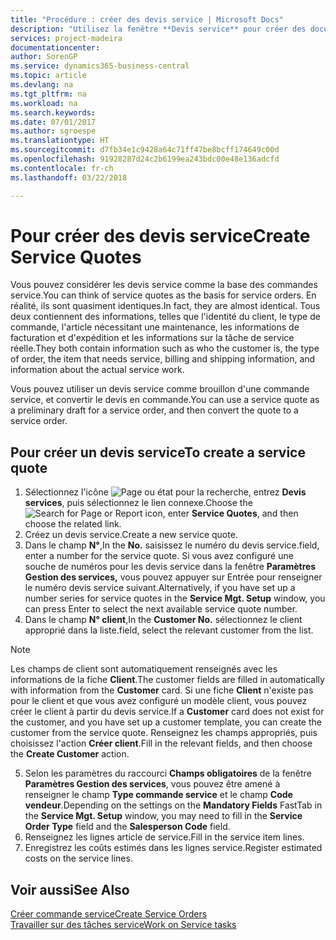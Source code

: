 ```yaml
---
title: "Procédure : créer des devis service | Microsoft Docs"
description: "Utilisez la fenêtre **Devis service** pour créer des documents dans lesquels vous saisissez des informations sur un service, tel que réparation et maintenance, pour des articles de service à la demande du client. Vous pouvez utiliser un devis service comme brouillon d'une commande service, et convertir le devis en commande."
services: project-madeira
documentationcenter: 
author: SorenGP
ms.service: dynamics365-business-central
ms.topic: article
ms.devlang: na
ms.tgt_pltfrm: na
ms.workload: na
ms.search.keywords: 
ms.date: 07/01/2017
ms.author: sgroespe
ms.translationtype: HT
ms.sourcegitcommit: d7fb34e1c9428a64c71ff47be8bcff174649c00d
ms.openlocfilehash: 91928287d24c2b6199ea243bdc00e48e136adcfd
ms.contentlocale: fr-ch
ms.lasthandoff: 03/22/2018

---
```

# <a name="create-service-quotes"></a><span data-ttu-id="e3c0c-104">Pour créer des devis service</span><span class="sxs-lookup"><span data-stu-id="e3c0c-104">Create Service Quotes</span></span>
<span data-ttu-id="e3c0c-105">Vous pouvez considérer les devis service comme la base des commandes service.</span><span class="sxs-lookup"><span data-stu-id="e3c0c-105">You can think of service quotes as the basis for service orders.</span></span> <span data-ttu-id="e3c0c-106">En réalité, ils sont quasiment identiques.</span><span class="sxs-lookup"><span data-stu-id="e3c0c-106">In fact, they are almost identical.</span></span> <span data-ttu-id="e3c0c-107">Tous deux contiennent des informations, telles que l'identité du client, le type de commande, l'article nécessitant une maintenance, les informations de facturation et d'expédition et les informations sur la tâche de service réelle.</span><span class="sxs-lookup"><span data-stu-id="e3c0c-107">They both contain information such as who the customer is, the type of order, the item that needs service, billing and shipping information, and information about the actual service work.</span></span>
 
<span data-ttu-id="e3c0c-108">Vous pouvez utiliser un devis service comme brouillon d'une commande service, et convertir le devis en commande.</span><span class="sxs-lookup"><span data-stu-id="e3c0c-108">You can use a service quote as a preliminary draft for a service order, and then convert the quote to a service order.</span></span>  
  
## <a name="to-create-a-service-quote"></a><span data-ttu-id="e3c0c-109">Pour créer un devis service</span><span class="sxs-lookup"><span data-stu-id="e3c0c-109">To create a service quote</span></span>  
1. <span data-ttu-id="e3c0c-110">Sélectionnez l'icône ![Page ou état pour la recherche](media/ui-search/search_small.png "Page ou état pour la recherche"), entrez **Devis services**, puis sélectionnez le lien connexe.</span><span class="sxs-lookup"><span data-stu-id="e3c0c-110">Choose the ![Search for Page or Report](media/ui-search/search_small.png "Search for Page or Report icon") icon, enter **Service Quotes**, and then choose the related link.</span></span>  
2. <span data-ttu-id="e3c0c-111">Créez un devis service.</span><span class="sxs-lookup"><span data-stu-id="e3c0c-111">Create a new service quote.</span></span>  
3. <span data-ttu-id="e3c0c-112">Dans le champ **N°**,</span><span class="sxs-lookup"><span data-stu-id="e3c0c-112">In the **No.**</span></span> <span data-ttu-id="e3c0c-113">saisissez le numéro du devis service.</span><span class="sxs-lookup"><span data-stu-id="e3c0c-113">field, enter a number for the service quote.</span></span> <span data-ttu-id="e3c0c-114">Si vous avez configuré une souche de numéros pour les devis service dans la fenêtre **Paramètres Gestion des services,** vous pouvez appuyer sur Entrée pour renseigner le numéro devis service suivant.</span><span class="sxs-lookup"><span data-stu-id="e3c0c-114">Alternatively, if you have set up a number series for service quotes in the **Service Mgt. Setup** window, you can press Enter to select the next available service quote number.</span></span>  
4. <span data-ttu-id="e3c0c-115">Dans le champ **N° client**,</span><span class="sxs-lookup"><span data-stu-id="e3c0c-115">In the **Customer No.**</span></span>  <span data-ttu-id="e3c0c-116">sélectionnez le client approprié dans la liste.</span><span class="sxs-lookup"><span data-stu-id="e3c0c-116">field, select the relevant customer from the list.</span></span>  

  > [!Note]  
  >  <span data-ttu-id="e3c0c-117">Les champs de client sont automatiquement renseignés avec les informations de la fiche **Client**.</span><span class="sxs-lookup"><span data-stu-id="e3c0c-117">The customer fields are filled in automatically with information from the **Customer** card.</span></span> <span data-ttu-id="e3c0c-118">Si une fiche **Client** n'existe pas pour le client et que vous avez configuré un modèle client, vous pouvez créer le client à partir du devis service.</span><span class="sxs-lookup"><span data-stu-id="e3c0c-118">If a **Customer** card does not exist for the customer, and you have set up a customer template, you can create the customer from the service quote.</span></span> <span data-ttu-id="e3c0c-119">Renseignez les champs appropriés, puis choisissez l'action **Créer client**.</span><span class="sxs-lookup"><span data-stu-id="e3c0c-119">Fill in the relevant fields, and then choose the **Create Customer** action.</span></span>  
  
5. <span data-ttu-id="e3c0c-120">Selon les paramètres du raccourci **Champs obligatoires** de la fenêtre **Paramètres Gestion des services**, vous pouvez être amené à renseigner le champ **Type commande service** et le champ **Code vendeur**.</span><span class="sxs-lookup"><span data-stu-id="e3c0c-120">Depending on the settings on the **Mandatory Fields** FastTab in the **Service Mgt. Setup** window, you may need to fill in the **Service Order Type** field and the **Salesperson Code** field.</span></span>  
6. <span data-ttu-id="e3c0c-121">Renseignez les lignes article de service.</span><span class="sxs-lookup"><span data-stu-id="e3c0c-121">Fill in the service item lines.</span></span>  
7. <span data-ttu-id="e3c0c-122">Enregistrez les coûts estimés dans les lignes service.</span><span class="sxs-lookup"><span data-stu-id="e3c0c-122">Register estimated costs on the service lines.</span></span>  
  
## <a name="see-also"></a><span data-ttu-id="e3c0c-123">Voir aussi</span><span class="sxs-lookup"><span data-stu-id="e3c0c-123">See Also</span></span>  
[<span data-ttu-id="e3c0c-124">Créer commande service</span><span class="sxs-lookup"><span data-stu-id="e3c0c-124">Create Service Orders</span></span>](service-how-to-create-service-orders.md)  
[<span data-ttu-id="e3c0c-125">Travailler sur des tâches service</span><span class="sxs-lookup"><span data-stu-id="e3c0c-125">Work on Service tasks</span></span>](service-how-to-work-on-service-tasks.md)  

 
